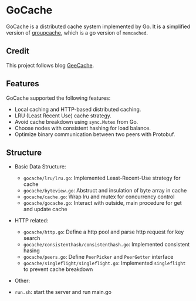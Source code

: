 # GoCache

GoCache is a distributed cache system implemented by Go. It is a simplified version of [groupcache](https://github.com/golang/groupcache), which is a go version of `memcached`.

## Credit

This project follows blog [GeeCache](https://geektutu.com/post/geecache.html).

## Features

GoCache supported the following features:

- Local caching and HTTP-based distributed caching.
- LRU (Least Recent Use) cache strategy.
- Avoid cache breakdown using `sync.Mutex` from Go.
- Choose nodes with consistent hashing for load balance.
- Optimize binary communication between two peers with Protobuf.

## Structure

- Basic Data Structure:

  - `gocache/lru/lru.go`: Implemented Least-Recent-Use strategy for cache
  - `gocache/byteview.go`: Abstruct and insulation of byte array in cache
  - `gocache/cache.go`: Wrap lru and mutex for concurrency control
  - `gocache/gocache.go`: Interact with outside, main procedure for get and update cache

- HTTP related:

  - `gocache/http.go`: Define a http pool and parse http request for key search
  - `gocache/consistenthash/consistenthash.go`: Implemented consistent hasing
  - `gocache/peers.go`: Define `PeerPicker` and `PeerGetter` interface
  - `gocache/singleflight/singleflight.go`: Implemented `singleflight` to prevent cache breakdown

- Other:
- `run.sh`: start the server and run main.go

